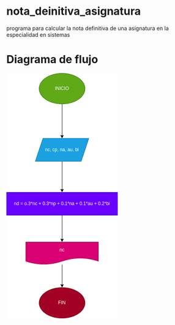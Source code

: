# nota_deinitiva_asignatura
programa para calcular la nota definitiva de una asignatura en la especialidad en sistemas

# Diagrama de flujo
![diagrama de flujo](diagrama.png "diagrama de flujo")